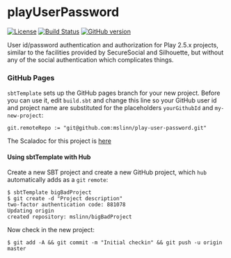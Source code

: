 # playUserPassword

[![License](https://img.shields.io/badge/License-Apache%202.0-blue.svg)](https://opensource.org/licenses/Apache-2.0)
[![Build Status](https://travis-ci.org/mslinn/playUserPassword.svg?branch=master)](https://travis-ci.org/mslinn/playUserPassword)
[![GitHub version](https://badge.fury.io/gh/mslinn%2FplayUserPassword.svg)](https://badge.fury.io/gh/mslinn%playUserPassword)

User id/password authentication and authorization for Play 2.5.x projects, similar to the facilities provided by SecureSocial and Silhouette, but without any of the social authentication which complicates things.

### GitHub Pages
`sbtTemplate` sets up the GitHub pages branch for your new project.
Before you can use it, edit `build.sbt` and change this line so your GitHub user id and project name are substituted
for the placeholders `yourGithubId` and `my-new-project`:

    git.remoteRepo := "git@github.com:mslinn/play-user-password.git"


The Scaladoc for this project is [here](http://mslinn.github.io/play-user-password/latest/api/index.html)

#### Using sbtTemplate with Hub
Create a new SBT project and create a new GitHub project, which `hub` automatically adds as a `git` `remote`:

    $ sbtTemplate bigBadProject
    $ git create -d "Project description"
    two-factor authentication code: 881078
    Updating origin
    created repository: mslinn/bigBadProject

Now check in the new project:

    $ git add -A && git commit -m "Initial checkin" && git push -u origin master
